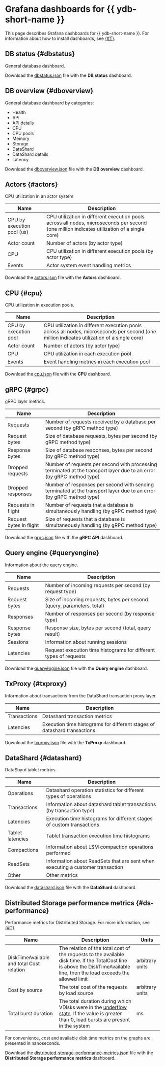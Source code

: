 # Grafana dashboards for {{ ydb-short-name }}

This page describes Grafana dashboards for {{ ydb-short-name }}. For information about how to install dashboards, see [{#T}](../../../devops/manual/monitoring.md#prometheus-grafana).

## DB status {#dbstatus}

General database dashboard.

Download the [dbstatus.json](https://raw.githubusercontent.com/ydb-platform/ydb/refs/heads/main/ydb/deploy/helm/ydb-prometheus/dashboards/dbstatus.json) file with the **DB status** dashboard.


## DB overview {#dboverview}

General database dashboard by categories:

- Health
- API
- API details
- CPU
- CPU pools
- Memory
- Storage
- DataShard
- DataShard details
- Latency

Download the [dboverview.json](https://raw.githubusercontent.com/ydb-platform/ydb/refs/heads/main/ydb/deploy/helm/ydb-prometheus/dashboards/dboverview.json) file with the **DB overview** dashboard.

## Actors {#actors}

CPU utilization in an actor system.

| Name | Description |
|---|---|
| CPU by execution pool (us) | CPU utilization in different execution pools across all nodes, microseconds per second (one million indicates utilization of a single core) |
| Actor count | Number of actors (by actor type) |
| CPU | CPU utilization in different execution pools (by actor type) |
| Events | Actor system event handling metrics |

Download the [actors.json](https://raw.githubusercontent.com/ydb-platform/ydb/refs/heads/main/ydb/deploy/helm/ydb-prometheus/dashboards/actors.json) file with the **Actors** dashboard.

## CPU {#cpu}

CPU utilization in execution pools.

| Name | Description |
|---|---|
| CPU by execution pool | CPU utilization in different execution pools across all nodes, microseconds per second (one million indicates utilization of a single core) |
| Actor count | Number of actors (by actor type) |
| CPU | CPU utilization in each execution pool |
| Events | Event handling metrics in each execution pool |

Download the [cpu.json](https://raw.githubusercontent.com/ydb-platform/ydb/refs/heads/main/ydb/deploy/helm/ydb-prometheus/dashboards/cpu.json) file with the **CPU** dashboard.

## gRPC {#grpc}

gRPC layer metrics.

| Name | Description |
|---|---|
| Requests | Number of requests received by a database per second (by gRPC method type) |
| Request bytes | Size of database requests, bytes per second (by gRPC method type) |
| Response bytes | Size of database responses, bytes per second (by gRPC method type) |
| Dropped requests | Number of requests per second with processing terminated at the transport layer due to an error (by gRPC method type) |
| Dropped responses | Number of responses per second with sending terminated at the transport layer due to an error (by gRPC method type) |
| Requests in flight | Number of requests that a database is simultaneously handling (by gRPC method type) |
| Request bytes in flight | Size of requests that a database is simultaneously handling (by gRPC method type) |

Download the [grpc.json](https://raw.githubusercontent.com/ydb-platform/ydb/refs/heads/main/ydb/deploy/helm/ydb-prometheus/dashboards/grpc.json) file with the **gRPC API** dashboard.

## Query engine {#queryengine}

Information about the query engine.

| Name | Description |
|---|---|
| Requests | Number of incoming requests per second (by request type) |
| Request bytes | Size of incoming requests, bytes per second (query, parameters, total) |
| Responses | Number of responses per second (by response type) |
| Response bytes | Response size, bytes per second (total, query result) |
| Sessions | Information about running sessions |
| Latencies | Request execution time histograms for different types of requests |

Download the [queryengine.json](https://raw.githubusercontent.com/ydb-platform/ydb/refs/heads/main/ydb/deploy/helm/ydb-prometheus/dashboards/queryengine.json) file with the **Query engine** dashboard.

## TxProxy {#txproxy}

Information about transactions from the DataShard transaction proxy layer.

| Name | Description |
|---|---|
| Transactions | Datashard transaction metrics |
| Latencies | Execution time histograms for different stages of datashard transactions |

Download the [txproxy.json](https://raw.githubusercontent.com/ydb-platform/ydb/refs/heads/main/ydb/deploy/helm/ydb-prometheus/dashboards/txproxy.json) file with the **TxProxy** dashboard.

## DataShard {#datashard}

DataShard tablet metrics.

| Name | Description |
|---|---|
| Operations | Datashard operation statistics for different types of operations |
| Transactions | Information about datashard tablet transactions (by transaction type) |
| Latencies | Execution time histograms for different stages of custom transactions |
| Tablet latencies | Tablet transaction execution time histograms |
| Compactions | Information about LSM compaction operations performed |
| ReadSets | Information about ReadSets that are sent when executing a customer transaction |
| Other | Other metrics |

Download the [datashard.json](https://raw.githubusercontent.com/ydb-platform/ydb/refs/heads/main/ydb/deploy/helm/ydb-prometheus/dashboards/datashard.json) file with the **DataShard** dashboard.

## Distributed Storage performance metrics {#ds-performance}

Performance metrics for Distributed Storage. For more information, see [{#T}](distributed-storage-performance.md).

| Name | Description | Units |
|---|---|---|
| DiskTimeAvailable and total Cost relation | The relation of the total cost of the requests to the available disk time. If the TotalCost line is above the DiskTimeAvailable line, then the load exceeds the allowed limit | arbitrary units |
| Cost by source | The total cost of the requests by load source | arbitrary units |
| Total burst duration | The total duration during which VDisks were in the [underflow state](distributed-storage-performance.md#burst-detection). If the value is greater than 0, load bursts are present in the system | ms |

For convenience, cost and available disk time metrics on the graphs are presented in nanoseconds.

Download the [distributed-storage-performance-metrics.json](https://raw.githubusercontent.com/ydb-platform/ydb/refs/heads/main/ydb/deploy/helm/ydb-prometheus/dashboards/distributed-storage-performance-metrics.json) file with the **Distributed Storage performance metrics** dashboard.

